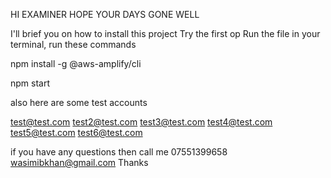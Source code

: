 HI EXAMINER HOPE YOUR DAYS GONE WELL

I'll brief you on how to install this project 
Try the first op
Run the file in your terminal, run these commands 

npm install -g @aws-amplify/cli

npm start

also here are some test accounts

test@test.com
test2@test.com
test3@test.com
test4@test.com
test5@test.com
test6@test.com

if you have any questions then call me 07551399658
wasimibkhan@gmail.com
Thanks 
